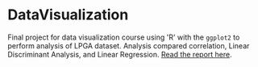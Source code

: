 # DataVisualization
Final project for data visualization course using 'R' with the `ggplot2` to perform analysis of LPGA dataset. Analysis compared correlation, Linear Discriminant Analysis, and Linear Regression. [Read the report here](https://htmlpreview.github.io/?https://github.com/Zarah573/DataVisualization/blob/main/STAA566Final.html).
